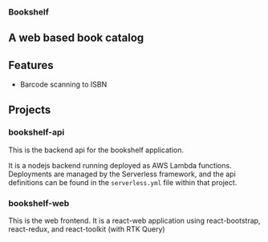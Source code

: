 ### Bookshelf
## A web based book catalog

## Features
* Barcode scanning to ISBN

## Projects
### bookshelf-api
This is the backend api for the bookshelf application.  

It is a nodejs backend running deployed as AWS Lambda functions.  Deployments are managed by the Serverless framework, and the api definitions can be found in the `serverless.yml` file within that project.

### bookshelf-web
This is the web frontend.  It is a react-web application using react-bootstrap, react-redux, and react-toolkit (with RTK Query)
